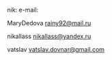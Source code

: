 nik:		e-mail:

MaryDedova	rainy92@mail.ru

nikallass	nikallass@yandex.ru

vatslav		vatslav.dovnar@gmail.com
